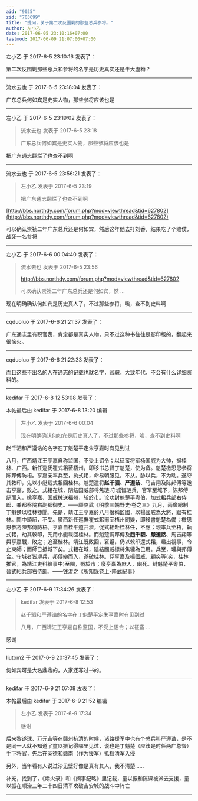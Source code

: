 ```yaml
---
aid: "9025"
zid: "703699"
title: "提问，关于第二次反围剿的那些总兵参将。"
author: 左小乙
date: 2017-06-05 23:10:16+07:00
lastmod: 2017-06-09 21:07:00+07:00
---
```


左小乙 于 2017-6-5 23:10:16 发表了：

第二次反围剿那些总兵和参将的名字是历史真实还是牛大虚构？

---

流水去也 于 2017-6-5 23:18:04 发表了：

广东总兵何如宾是史实人物，那些参将应该也是

---

左小乙 于 2017-6-5 23:19:02 发表了：

> 流水去也 发表于 2017-6-5 23:18
>
> 广东总兵何如宾是史实人物，那些参将应该也是

把广东通志翻烂了也查不到啊

---

流水去也 于 2017-6-5 23:56:21 发表了：

> 左小乙 发表于 2017-6-5 23:19
>
> 把广东通志翻烂了也查不到啊

[http://bbs.northdy.com/forum.php?mod=viewthread&tid=627802](http://bbs.northdy.com/forum.php?mod=viewthread&tid=627802)

可以确认崇祯二年广东总兵还是何如宾，然后这年他去打刘香，结果吃了个败仗，战死一名参将

---

左小乙 于 2017-6-6 00:04:40 发表了：

> 流水去也 发表于 2017-6-5 23:56
>
> http://bbs.northdy.com/forum.php?mod=viewthread&tid=627802
>
> 可以确认崇祯二年广东总兵还是何如宾，然 ...

现在明确确认何如宾是历史真人了，不过那些参将，唉，查不到史料啊

---

cqduoluo 于 2017-6-6 21:21:37 发表了：

广东通志里有职官表，肯定都是真实人物，只不过这种书往往是影印版的，翻起来很恼火。

---

cqduoluo 于 2017-6-6 21:22:33 发表了：

而且这些不出名的人在通志的记载也就名字，官职，大致年代，不会有什么详细资料的。

---

kedifar 于 2017-6-8 12:53:08 发表了：

本帖最后由 kedifar 于 2017-6-8 13:20 编辑

> 左小乙 发表于 2017-6-6 00:04
>
> 现在明确确认何如宾是历史真人了，不过那些参将，唉，查不到史料啊

赵千驷和严遵诰的名字在丁魁楚平定朱亨嘉时有见到过

八月，广西靖江王亨嘉自称监国，不受上诏令；以征蛮将军杨国威为大帅，据桂林、广西。新任巡抚瞿式耜莅梧州，即移书总督丁魁楚，使为备。魁楚檄思恩参将陈邦傅防梧。亨嘉亲率兵至，执式耜，命易朝服见，不从。胁以兵，不为动。遂夺其敕印，先以小艇载式耜回桂林。魁楚遣将**赵千驷、严遵诘**、马吉翔及陈邦傅等邀击亨嘉，败之。式耜在城，阴结国威部将焦琏.守城皆琏兵，官军至城下，陈邦傅缒而入，擒亨嘉、国威械送福州，斩於市。论功封魁楚平粤伯，加式耜兵部右侍郎、兼都察院右副都御史。——顾炎武《明季三朝野史·卷之三》九月，兩廣總制丁魁楚以桂林捷聞。先是，靖江王亨嘉於八月僭稱監國，以楊國威為大將，踞有桂林。閩中頒詔，不受。廣西新任巡撫瞿式耜甫至梧州聞變，即移書魁楚為備；檄思恩參將陳邦傅防梧。亨嘉自桂平道井濟，促式耜赴桂林任，不應；親率兵至梧，執式耜，劫其敕印，先用小艇載回桂林。而魁楚調邦傅及**趙千駟、嚴遵誥**、馬吉翔等與亨嘉戰，敗之；追至桂林。靖江既敗回，窘蹙，仍以敕印還式耜，趣出視事，令止東師；而師已抵城下矣。式耜在城，陰結國威標將焦璉為己用。兵至，璉與邦傅合。守城者皆璉兵，邦傅縋而入，遂破桂林。俘亨嘉及楊國威、顧奕等(奕，桂林推官，為靖江吏科給事中)至閩，戮於市；廢亨嘉為庶人，幽死。封魁楚平粵伯，晉式耜兵部右侍郎。——钱澄之《所知錄卷上-隆武紀事》

---

左小乙 于 2017-6-9 17:34:26 发表了：

> kedifar 发表于 2017-6-8 12:53
>
> 赵千驷和严遵诰的名字在丁魁楚平定朱亨嘉时有见到过
>
> 八月，广西靖江王亨嘉自称监国，不受上诏令；以征蛮 ...

感谢

---

liutom2 于 2017-6-9 20:37:45 发表了：

何如宾可是大名鼎鼎的，人家还写过书的。

---

kedifar 于 2017-6-9 21:07:08 发表了：

本帖最后由 kedifar 于 2017-6-9 21:52 编辑

> 左小乙 发表于 2017-6-9 17:34
>
> 感谢

后来黎遂球、万元吉等在赣州抗清的时候，诸路援军中也有个总兵叫严遵诰，是不是同一人就不知道了童以振记得哪里见过，说也是丁魁楚（应该是时任两广总督）手下将官，先后在英德和赣南（作为援军）抵挡清军入侵

另外，当年看有人说过沙见壁好像是真有其人，我不清楚……

补充，找到了，《爝火录》和《闽事纪略》里记载，童以振和陈课被派去支援，童以振在顺治三年二十四日清军攻破吉安城的战斗中阵亡

---
